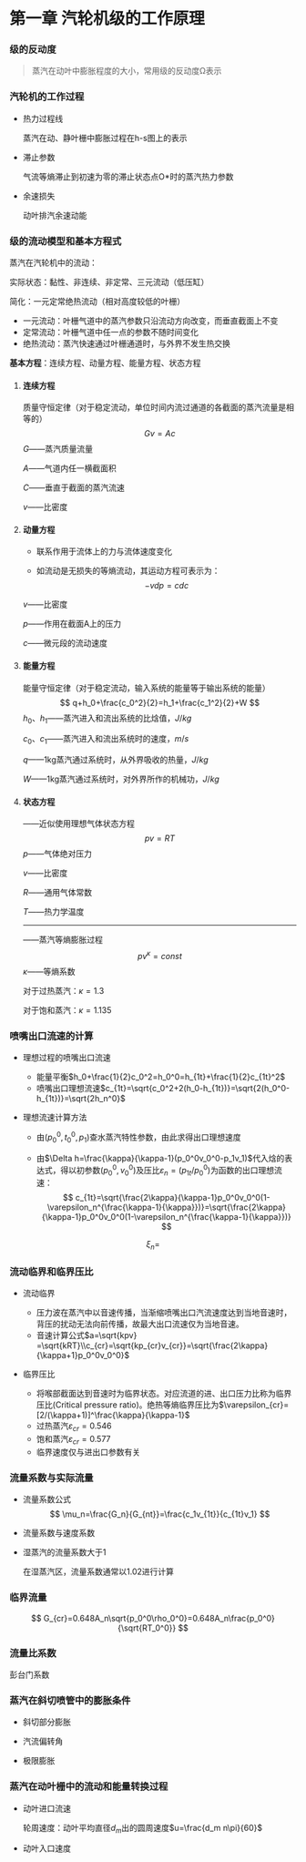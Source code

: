 # 第一章 汽轮机级的工作原理

### 级的反动度

> 蒸汽在动叶中膨胀程度的大小，常用级的反动度&Omega;表示

### 汽轮机的工作过程

* 热力过程线

  蒸汽在动、静叶栅中膨胀过程在h-s图上的表示

* 滞止参数

  气流等熵滞止到初速为零的滞止状态点O*时的蒸汽热力参数

* 余速损失

  动叶排汽余速动能

### 级的流动模型和基本方程式

蒸汽在汽轮机中的流动：

实际状态：黏性、非连续、非定常、三元流动（低压缸）

简化：一元定常绝热流动（相对高度较低的叶栅）

* 一元流动：叶栅气道中的蒸汽参数只沿流动方向改变，而垂直截面上不变
* 定常流动：叶栅气道中任一点的参数不随时间变化
* 绝热流动：蒸汽快速通过叶栅通道时，与外界不发生热交换

**基本方程**：连续方程、动量方程、能量方程、状态方程

1. #### 连续方程

   质量守恒定律（对于稳定流动，单位时间内流过通道的各截面的蒸汽流量是相等的）
   $$
   Gv=Ac
   $$
   $G$——蒸汽质量流量

   $A$——气道内任一横截面积

   $C$——垂直于截面的蒸汽流速

   $v$——比密度

   

2. #### 动量方程

   * 联系作用于流体上的力与流体速度变化

   * 如流动是无损失的等熵流动，其运动方程可表示为：
     $$
     -vdp=cdc
     $$

   $v$——比密度

   $p$——作用在截面A上的压力

   $c$——微元段的流动速度

3. #### 能量方程

   能量守恒定律（对于稳定流动，输入系统的能量等于输出系统的能量）
   $$
   q+h_0+\frac{c_0^2}{2}=h_1+\frac{c_1^2}{2}+W
   $$
   $h_0、h_1$——蒸汽进入和流出系统的比焓值，$J/kg$

   $c_0、c_1$——蒸汽进入和流出系统时的速度，$m/s$

   $q$——1kg蒸汽通过系统时，从外界吸收的热量，$J/kg$

   $W$——1kg蒸汽通过系统时，对外界所作的机械功，$J/kg$

4. #### 状态方程

   ——近似使用理想气体状态方程
   $$
   pv=RT
   $$
   $p$——气体绝对压力

   $v$——比密度

   $R$——通用气体常数

   $T$——热力学温度

   ***

   ——蒸汽等熵膨胀过程
   $$
   pv^\kappa=const
   $$
   $\kappa$——等熵系数

   对于过热蒸汽：$\kappa=1.3$
   
   对于饱和蒸汽：$\kappa=1.135$

### 喷嘴出口流速的计算

* 理想过程的喷嘴出口流速

  * 能量平衡$h_0+\frac{1}{2}c_0^2=h_0^0=h_{1t}+\frac{1}{2}c_{1t}^2$
  * 喷嘴出口理想流速$c_{1t}=\sqrt{c_0^2+2(h_0-h_{1t})}=\sqrt{2(h_0^0-h_{1t})}=\sqrt{2h_n^0}$

* 理想流速计算方法

  * 由$(p_0^0,t_0^0,p_1)$查水蒸汽特性参数，由此求得出口理想速度

  * 由$\Delta h=\frac{\kappa}{\kappa-1}(p_0^0v_0^0-p_1v_1)$代入焓的表达式，得以初参数$(p_0^0,v_0^0)$及压比$\varepsilon_n=(p_{1t}/p_0^0)$为函数的出口理想流速：
    $$
    c_{1t}=\sqrt{\frac{2\kappa}{\kappa-1}p_0^0v_0^0(1-\varepsilon_n^{\frac{\kappa-1}{\kappa}})}=\sqrt{\frac{2\kappa}{\kappa-1}p_0^0v_0^0(1-\varepsilon_n^{\frac{\kappa-1}{\kappa}})}
    $$

$$
\xi_n=
$$



### 流动临界和临界压比

* 流动临界
  * 压力波在蒸汽中以音速传播，当渐缩喷嘴出口汽流速度达到当地音速时，背压的扰动无法向前传播，故最大出口流速仅为当地音速。
  * 音速计算公式$a=\sqrt{kpv} =\sqrt{kRT}\\c_{cr}=\sqrt{kp_{cr}v_{cr}}=\sqrt{\frac{2\kappa}{\kappa+1}p_0^0v_0^0}$

* 临界压比
  * 将喉部截面达到音速时为临界状态。对应流道的进、出口压力比称为临界压比(Critical pressure ratio)。绝热等熵临界压比为$\varepsilon_{cr}=[2/(\kappa+1)]^\frac{\kappa}{\kappa-1}$
  * 过热蒸汽$\varepsilon_{cr}=0.546$
  * 饱和蒸汽$\varepsilon_{cr}=0.577$
  * 临界速度仅与进出口参数有关

### 流量系数与实际流量

* 流量系数公式
  $$
  \mu_n=\frac{G_n}{G_{nt}}=\frac{c_1v_{1t}}{c_{1t}v_1}
  $$

* 流量系数与速度系数

* 湿蒸汽的流量系数大于1

  在湿蒸汽区，流量系数通常以1.02进行计算

### 临界流量

$$
G_{cr}=0.648A_n\sqrt{p_0^0\rho_0^0}=0.648A_n\frac{p_0^0}{\sqrt{RT_0^0}}
$$

### 流量比系数

彭台门系数

### 蒸汽在斜切喷管中的膨胀条件

* 斜切部分膨胀
* 汽流偏转角

* 极限膨胀

### 蒸汽在动叶栅中的流动和能量转换过程

* 动叶进口流速

  轮周速度：动叶平均直径$d_m$出的圆周速度$u=\frac{d_m n\pi}{60}$

* 动叶入口速度